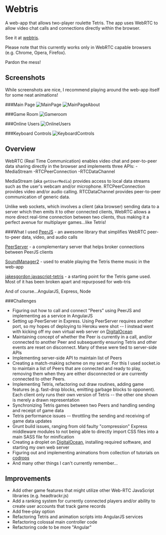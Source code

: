 Webtris
=============
A web-app that allows two-player roulette Tetris. The app uses WebRTC to allow video chat calls and connections directly within the browser.

See it at [webtris](http://web-tris.com).

Please note that this currently works only in WebRTC capable browsers (e.g. Chrome, Opera, Firefox).

Pardon the mess!

Screenshots
--------
While screenshots are nice, I recommend playing around the web-app itself for some neat animations!

###Main Page
![MainPage](/screenshots/main.png)
![MainPageAbout](/screenshots/mainabout.png)

###Game Room
![Gameroom](/screenshots/game.png)

###Online Users
![OnlineUsers](/screenshots/onlineusers.png)

###Keyboard Controls
![KeyboardControls](/screenshots/keyboard.png)


Overview
--------
WebRTC (Real Time Communication) enables video chat and peer-to-peer data sharing directly in the browser and implements three APIs:
-MediaStream
-RTCPeerConnection
-RTCDataChannel

MediaStream (aka `getUserMedia`) provides access to local data streams such as the user's webcam and/or microphone.
RTCPeerConnection provides video and/or audio calling.
RTCDataChannel provides peer-to-peer communication of generic data.

Unlike web sockets, which involves a client (aka browser) sending data to a server which then emits it to other connected clients, WebRTC allows a more direct real-time connection between two clients, thus making it a perfect avenue for multiplayer games...like Tetris!

###What I used
[PeerJS](http://peerjs.com) - an awesome library that simplifies WebRTC peer-to-peer data, video, and audio calls

[PeerServer](https://github.com/peers/peerjs-server) - a complementary server that helps broker connections between PeerJS clients

[SoundManager2](http://www.schillmania.com/projects/soundmanager2/) - used to enable playing the Tetris theme music in the web-app

[jakesgordon javascript-tetris](https://github.com/jakesgordon/javascript-tetris/) - a starting point for the Tetris game used. Most of it has been broken apart and repurposed for web-tris

And of course...AngularJS, Express, Node

###Challenges
* Figuring out how to call and connect "Peers" using PeerJS and implementing as a service in AngularJS
* Setting up PeerServer in Express. Using PeerServer requires another port, so my hopes of deploying to Heroku were shot -- I instead went with kicking off my own virtual web server on [DigitalOcean](https://www.digitalocean.com)
* Maintaining concept of whether the Peer is currently in a call, and/or connected to another Peer and subsequently ensuring Tetris and other events are reset on disconnect. Many of these were tied to server-side APIs
* Implementing server-side API to maintain list of Peers
* Creating a match-making scheme on my server. For this I used socket.io to maintain a list of Peers that are connected and ready to play, removing them when they are either disconnected or are currently connected to other Peers.
* Implementing Tetris, refactoring out draw routines, adding game features (e.g. fast-drop blocks, emitting garbage blocks to opponent). Each client only runs their own version of Tetris -- the other one shown is merely a drawn representation
* Synchronizing Tetris games between two Peers and handling sending and receipt of game data
* Tetris performance issues -- throttling the sending and receiving of game data updates
* Grunt build issues, ranging from old faulty "compression" Express middleware modules to not being able to directly import CSS files into a main SASS file for minification
* Creating a droplet on [DigitalOcean](https://www.digitalocean.com), installing required software, and starting my own web server
* Figuring out and implementing animations from collection of tutorials on [codrops](http://tympanus.net/codrops/)
* And many other things I can't currently remember...


Improvements
---------
* Add other game features that might utilize other Web-RTC JavaScript libraries (e.g. headtrackr.js)
* Add a ranking system for currently connected players and/or ability to create user accounts that track game records
* Add free-play option
* Refactoring Tetris and animation scripts into AngularJS services
* Refactoring colossal main controller code
* Refactoring code to be more "Angular"

[webtris]:http://web-tris.com
